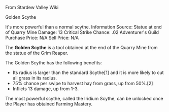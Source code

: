 From Stardew Valley Wiki

Golden Scythe

It's more powerful than a normal scythe. Information Source: Statue at end of Quarry Mine Damage: 13 Critical Strike Chance: .02 Adventurer's Guild Purchase Price: N/A Sell Price: N/A

The **Golden Scythe** is a tool obtained at the end of the Quarry Mine from the statue of the Grim Reaper.

The Golden Scythe has the following benefits:

- Its radius is larger than the standard Scythe\[1] and it is more likely to cut all grass in its radius.
- 75% chance per swipe to harvest hay from grass, up from 50%.\[2]
- Inflicts 13 damage, up from 1-3.

The most powerful scythe, called the Iridium Scythe, can be unlocked once the Player has obtained Farming Mastery.